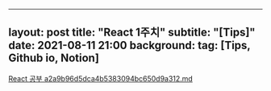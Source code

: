 
---
layout: post
title: "React 1주치"
subtitle: "[Tips]"
date: 2021-08-11 21:00
background: 
tag: [Tips, Github io, Notion]
--
[React 공부 a2a9b96d5dca4b5383094bc650d9a312.md](https://github.com/COMP-2021/COMP-summer-study/files/6968046/React.a2a9b96d5dca4b5383094bc650d9a312.md)
